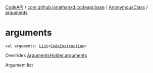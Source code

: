 [CodeAPI](../../index.md) / [com.github.jonathanxd.codeapi.base](../index.md) / [AnonymousClass](index.md) / [arguments](.)

# arguments

`val arguments: `[`List`](https://kotlinlang.org/api/latest/jvm/stdlib/kotlin.collections/-list/index.html)`<`[`CodeInstruction`](../../com.github.jonathanxd.codeapi/-code-instruction.md)`>`

Overrides [ArgumentsHolder.arguments](../-arguments-holder/arguments.md)

Argument list

